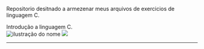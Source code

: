 Repositorio desitnado a armezenar meus arquivos de exercicios de linguagem C.

Introdução a linguagem C.<br>
<img src="https://img.shields.io/static/v1?label=GIT&message=Moura-S&color=B80000&style=for-the-badge&logo=GitHub" alt="ilustração do nome">
<img src="https://img.shields.io/badge/GitHub-1000?style=for-the-badge&logo=github&logoColor=white">

<hr>
